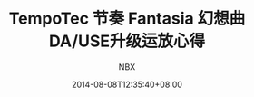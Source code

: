 ---
author: NBX
categories:
- 应用
- 音频
- 解码器
cover:
  alt: ''
  caption: ''
  image: https://images.soomal.cc/images/doc/20140119/00039791.webp
  relative: false
date: '2014-08-08T12:35:40+08:00'
description: 源自：www.soomal.com | 版权：原创 |  平均/总评分：10.00/10
summary: 幻想曲DA作为一款目前千元级内提供了耳机输出、平衡输出和可靠USB接口的解码器，绝对是入门用户的实用主义首选之一，AKM4399也算是顶级DAC了，我一直用来连着电脑和PS3的[天国的HiFi君]。改善声音方法很多，换运放是最快的了，由于配了四颗运放，真要一颗颗试还是很费劲的，而且个人喜好差异很大，这里简单说说个人搭配的心得。
tags:
- 幻想曲USE
- DAC
- 节奏
- Fantasia USE
- TempoTec
- 幻想曲
- Fantasia
title: TempoTec 节奏 Fantasia 幻想曲DA/USE升级运放心得
---